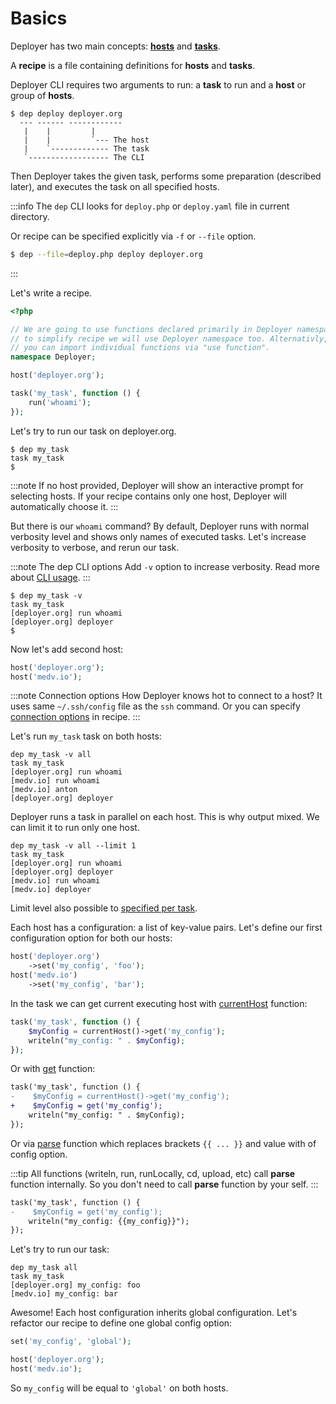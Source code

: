 # Basics

Deployer has two main concepts: [**hosts**](hosts.md) and [**tasks**](tasks.md).

A **recipe** is a file containing definitions for **hosts** and **tasks**.

Deployer CLI requires two arguments to run: a **task** to run and a **host**
or group of **hosts**.

```
$ dep deploy deployer.org
  --- ------ ------------
   |    |         |
   |    |         `--- The host
   |    `------------- The task
   `------------------ The CLI
```

Then Deployer takes the given task, performs some preparation (described later),
and executes the task on all specified hosts.

:::info
The `dep` CLI looks for `deploy.php` or `deploy.yaml` file in current directory.

Or recipe can be specified explicitly via `-f` or `--file` option.
```bash
$ dep --file=deploy.php deploy deployer.org
```
:::

Let's write a recipe. 

```php
<?php

// We are going to use functions declared primarily in Deployer namespace,
// to simplify recipe we will use Deployer namespace too. Alternativly, 
// you can import individual functions via "use function".
namespace Deployer;

host('deployer.org');

task('my_task', function () {
    run('whoami');
}); 
```

Let's try to run our task on deployer.org.

```
$ dep my_task
task my_task
$  
```

:::note
If no host provided, Deployer will show an interactive prompt for selecting hosts.
If your recipe contains only one host, Deployer will automatically choose it. 
:::

But there is our `whoami` command? By default, Deployer runs with normal verbosity 
level and shows only names of executed tasks. Let's increase verbosity to verbose, and
rerun our task.

:::note The dep CLI options
Add `-v` option to increase verbosity. Read more about [CLI usage](cli.md).
:::

```
$ dep my_task -v
task my_task
[deployer.org] run whoami
[deployer.org] deployer
$
```

Now let's add second host:

```php
host('deployer.org');
host('medv.io');
```

:::note Connection options
How Deployer knows hot to connect to a host? It uses same `~/.ssh/config` file as
the `ssh` command. Or you can specify [connection options](hosts.md) in recipe.
:::

Let's run `my_task` task on both hosts:

```
dep my_task -v all
task my_task
[deployer.org] run whoami
[medv.io] run whoami
[medv.io] anton
[deployer.org] deployer
```

Deployer runs a task in parallel on each host. This is why output mixed. We can 
limit it to run only one host.

```
dep my_task -v all --limit 1
task my_task
[deployer.org] run whoami
[deployer.org] deployer
[medv.io] run whoami
[medv.io] deployer
```

Limit level also possible to [specified per task](tasks.md).

Each host has a configuration: a list of key-value pairs. Let's define our first 
configuration option for both our hosts:

```php
host('deployer.org')
    ->set('my_config', 'foo');
host('medv.io')
    ->set('my_config', 'bar');
```

In the task we can get current executing host with [currentHost](api.md#currenthost) function:

```php
task('my_task', function () {
    $myConfig = currentHost()->get('my_config');
    writeln("my_config: " . $myConfig);
});
```

Or with [get](api.md#get) function:

```diff
task('my_task', function () {
-    $myConfig = currentHost()->get('my_config');
+    $myConfig = get('my_config');
    writeln("my_config: " . $myConfig);
});
```

Or via [parse](api.md#parse) function which replaces brackets `{{ ... }}` and value
with of config option.

:::tip
All functions (writeln, run, runLocally, cd, upload, etc) call **parse** function 
internally. So you don't need to call **parse** function by your self.
:::

```diff
task('my_task', function () {
-    $myConfig = get('my_config');
    writeln("my_config: {{my_config}}");
});
```

Let's try to run our task:

```
dep my_task all
task my_task
[deployer.org] my_config: foo
[medv.io] my_config: bar
```

Awesome! Each host configuration inherits global configuration. Let's refactor 
our recipe to define one global config option:

```php
set('my_config', 'global');

host('deployer.org');
host('medv.io');
```

So `my_config` will be equal to `'global'` on both hosts.
